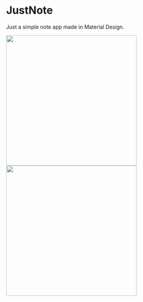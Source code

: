 # JustNote
Just a simple note app made in Material Design.

<img src="http://i.imgur.com/EQid070.png" width="350">
<img src="http://i.imgur.com/UhwF5x6.png" width="350">
